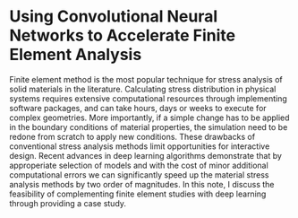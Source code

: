 # Using Convolutional Neural Networks to Accelerate Finite Element Analysis
Finite element method is the most popular technique for stress analysis of solid materials in the literature. Calculating stress distribution in physical systems requires extensive computational resources through implementing software packages, and can take hours, days or weeks to execute for complex geometries. More importantly, if a simple change has to be applied in the boundary conditions of material properties, the simulation need to be redone from scratch to apply new conditions. These drawbacks of conventional stress analysis methods limit opportunities for interactive design. Recent advances in deep learning algorithms demonstrate that by approperiate selection of models and with the cost of minor additional computational errors we can significantly speed up the material stress analysis methods by two order of magnitudes. In this note, I discuss the feasibility of complementing finite element studies with deep learning through providing a case study.
